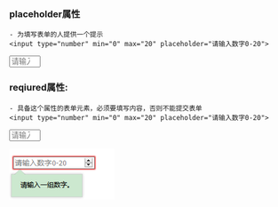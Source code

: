 
### placeholder属性
    - 为填写表单的人提供一个提示
    <input type="number" min="0" max="20" placeholder="请输入数字0-20">
<input type="number" min="0" max="20" placeholder="请输入数字0-20">
    

### reqiured属性:
    - 具备这个属性的表单元素，必须要填写内容，否则不能提交表单
    <input type="number" min="0" max="20" placeholder="请输入数字0-20">
<input type="number" min="0" max="20" placeholder="请输入数字0-20" required>

![35.png](image/35.png)
